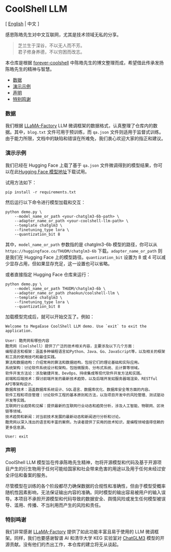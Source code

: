 # CoolShell LLM <!-- omit from toc -->

\[ [English](./README.md) | 中文 \]


感恩陈皓先生对中文互联网，尤其是技术领域无私的分享。

> 芝兰生于深谷，不以无人而不芳。   
> 君子修身养德，不以穷困而改志。

本仓库是根据 [forever-coolshell](https://github.com/soulteary/forever-coolshell) 中陈皓先生的博文整理而成，希望借此传承发扬陈皓先生的精神与智慧。

- [数据](#数据)
- [演示示例](#演示示例)
- [声明](#声明)
- [特别鸣谢](#特别鸣谢)


### 数据

我们根据 [LLaMA-Factory](https://github.com/hiyouga/LLaMA-Factory) LLM 微调框架的数据格式，认真整理了仓库内的数据。其中，`blog.txt` 文件可用于预训练，而 `qa.json` 文件则适用于监督式训练。由于能力所限，文档中的缺陷和错误在所难免，我们衷心欢迎大家的指正和建议。


### 演示示例

我们已经在 Hugging Face 上载了基于 `qa.json` 文件微调得到的模型结果，你可以在此[Hugging Face 模型地址](https://huggingface.co/zhaokun/coolshell-llm)下载试用。

试用方法如下：
```
pip install -r requirements.txt
```

然后运行以下命令进行模型加载和交互：
```
python demo.py \
    --model_name_or_path <your-chatglm3-6b-path> \
    --adapter_name_or_path <your-coolshell-llm-path> \
    --template chatglm3 \
    --finetuning_type lora \
    --quantization_bit 8
```

其中，`model_name_or_path` 参数指的是 chatglm3-6b 模型的路径，你可以从 `https://huggingface.co/THUDM/chatglm3-6b` 下载。`adapter_name_or_path` 则是我们在 Hugging Face 上的模型路径。`quantization_bit` 设置为 8 或 4 可以减少显存占用，但如果显存充足，这一设置也可以省略。

或者直接指定 Hugging Face 仓库来运行：

```
python demo.py \
    --model_name_or_path THUDM/chatglm3-6b \
    --adapter_name_or_path zhaokun/coolshell-llm \
    --template chatglm3 \
    --finetuning_type lora \
    --quantization_bit 8
```

加载模型完成后，就可以开始交互了。例如：
```
Welcome to MegaEase CoolShell LLM demo. Use `exit` to exit the application.

User: 酷壳网有哪些内容
酷壳网（Coolshell）提供了广泛的技术相关内容，主要涉及以下几个方面：
编程语言和框架：涵盖多种编程语言如Python、Java、Go、JavaScript等，以及相关的框架和工具的使用技巧和最佳实践。
算法和数据结构：介绍常用的算法和数据结构，包括它们的理论基础和实际应用。
系统架构：讨论软件系统设计和架构，包括微服务、分布式系统、云计算等领域。
软件开发方法论：涉及敏捷开发、DevOps、持续集成等现代软件开发方法和实践。
前端和后端技术：探讨前端开发的最新技术趋势，以及后端开发如服务器端渲染、RESTful API等架构设计。
数据库技术：涵盖数据库系统设计、SQL语言、数据库优化、数据库安全等方面的内容。
软件工程和项目管理：讨论软件工程的基本原则和方法，以及项目开发中的风险管理、测试驱动开发等实践。
互联网行业趋势和见解：提供最新的互联网行业动态和趋势分析，涉及人工智能、物联网、区块链等领域。
技术趋势和新闻：对当前技术发展的最新动态和新闻进行分析和讨论。
酷壳网以深入浅出的语言和丰富的案例，为读者提供了实用的技术知识，是编程领域值得信赖的更多信息源。

User: exit
```


### 声明

CoolShell LLM 模型旨在传承陈皓先生精神，勿将开源模型和代码及基于开源项目产生的衍生物用于任何可能给国家和社会带来危害的用途以及用于任何未经过安全评估和备案的服务。

尽管模型在训练的各个阶段都尽力确保数据的合规性和准确性，但由于模型受概率随机性因素影响，无法保证输出内容的准确。同时模型的输出容易被用户的输入误导。本项目不承担开源模型和代码导致的数据安全、舆情风险或发生任何模型被误导、滥用、传播、不当利用而产生的风险和责任。

### 特别鸣谢

我们非常感谢 [LLaMA-Factory](https://github.com/hiyouga/LLaMA-Factory) 提供了如此功能丰富且易于使用的 LLM 微调框架。同样，我们也要感谢智谱 AI 和清华大学 KEG 实验室对 [ChatGLM3](https://github.com/THUDM/ChatGLM3) 模型的开源贡献。没有他们的杰出工作，本仓库的建立将无从谈起。